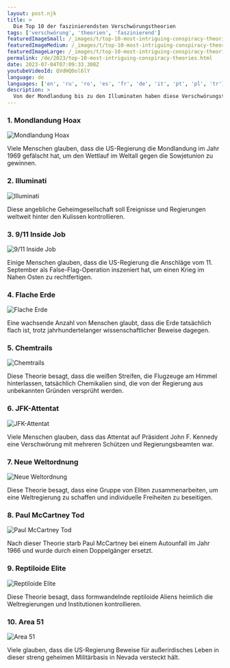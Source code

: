 ```yaml
---
layout: post.njk
title: >
  Die Top 10 der faszinierendsten Verschwörungstheorien
tags: ['verschwörung', 'theorien', 'faszinierend']
featuredImageSmall: /_images/t/top-10-most-intriguing-conspiracy-theories-cover-de-small.webp
featuredImageMedium: /_images/t/top-10-most-intriguing-conspiracy-theories-cover-de-medium.webp
featuredImageLarge: /_images/t/top-10-most-intriguing-conspiracy-theories-cover-de-large.webp
permalink: /de/2023/top-10-most-intriguing-conspiracy-theories.html
date: 2023-07-04T07:09:33.308Z
youtubeVideoId: QVdHQOol6lY
language: de
languages: ['en', 'ru', 'ro', 'es', 'fr', 'de', 'it', 'pt', 'pl', 'tr']
description: >
  Von der Mondlandung bis zu den Illuminaten haben diese Verschwörungstheorien die Welt mit ihren kontroversen Behauptungen fasziniert.
---
```


### 1. Mondlandung Hoax

![Mondlandung Hoax](/_images/9/9e73d7f57f6891143b88ae3684abeb50-medium.webp)

Viele Menschen glauben, dass die US-Regierung die Mondlandung im Jahr 1969 gefälscht hat, um den Wettlauf im Weltall gegen die Sowjetunion zu gewinnen.

### 2. Illuminati

![Illuminati](/_images/0/003044ce4994ba12f4fb952a4d835d2f-medium.webp)

Diese angebliche Geheimgesellschaft soll Ereignisse und Regierungen weltweit hinter den Kulissen kontrollieren.

### 3. 9/11 Inside Job

![9/11 Inside Job](/_images/b/b8b61013bc851c16995f8df64801145b-medium.webp)

Einige Menschen glauben, dass die US-Regierung die Anschläge vom 11. September als False-Flag-Operation inszeniert hat, um einen Krieg im Nahen Osten zu rechtfertigen.

### 4. Flache Erde

![Flache Erde](/_images/0/0ea0b6df5a7754ebc63ca3d26292496d-medium.webp)

Eine wachsende Anzahl von Menschen glaubt, dass die Erde tatsächlich flach ist, trotz jahrhundertelanger wissenschaftlicher Beweise dagegen.

### 5. Chemtrails

![Chemtrails](/_images/3/3dc23b3f2c0e9311a41effb46b442886-medium.webp)

Diese Theorie besagt, dass die weißen Streifen, die Flugzeuge am Himmel hinterlassen, tatsächlich Chemikalien sind, die von der Regierung aus unbekannten Gründen versprüht werden.

### 6. JFK-Attentat

![JFK-Attentat](/_images/5/58a62f4c36507cd17f55e802a36662c9-medium.webp)

Viele Menschen glauben, dass das Attentat auf Präsident John F. Kennedy eine Verschwörung mit mehreren Schützen und Regierungsbeamten war.

### 7. Neue Weltordnung

![Neue Weltordnung](/_images/6/6ae9f623420a5e897be3ff500aa7eaec-medium.webp)

Diese Theorie besagt, dass eine Gruppe von Eliten zusammenarbeiten, um eine Weltregierung zu schaffen und individuelle Freiheiten zu beseitigen.

### 8. Paul McCartney Tod

![Paul McCartney Tod](/_images/9/9412d5a613c36624bfc054419e84c82d-medium.webp)

Nach dieser Theorie starb Paul McCartney bei einem Autounfall im Jahr 1966 und wurde durch einen Doppelgänger ersetzt.

### 9. Reptiloide Elite

![Reptiloide Elite](/_images/b/b6c65ce5a435e8b635d4516b7a97ee4f-medium.webp)

Diese Theorie besagt, dass formwandelnde reptiloide Aliens heimlich die Weltregierungen und Institutionen kontrollieren.

### 10. Area 51

![Area 51](/_images/e/eb0f021904d5ed847c219821b83e4bee-medium.webp)

Viele glauben, dass die US-Regierung Beweise für außerirdisches Leben in dieser streng geheimen Militärbasis in Nevada versteckt hält.


